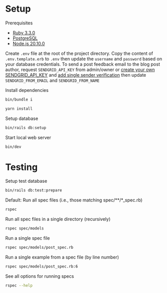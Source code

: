 # Setup

Prerequisites

- [Ruby 3.3.0](https://www.ruby-lang.org/en/downloads/)
- [PostgreSQL](https://www.postgresql.org/download/)
- [Node.js 20.10.0](https://nodejs.org/en/blog/release/v20.10.0)

Create `.env` file at the root of the project directory. Copy the content of `.env.template.erb` to `.env` then update the `username` and `password` based on your database credentials. To send a post feedback email to the blog post author, request `SENDGRID_API_KEY` from admin/owner or [create your own SENDGRID_API_KEY](https://docs.sendgrid.com/ui/account-and-settings/api-keys) and [add single sender verification](https://docs.sendgrid.com/ui/sending-email/sender-verification) then update `SENDGRID_FROM_EMAIL` and `SENDGRID_FROM_NAME`

Install dependencies

```bash
bin/bundle i
```

```bash
yarn install
```

Setup database

```bash
bin/rails db:setup
```

Start local web server

```bash
bin/dev
```

# Testing

Setup test database

```bash
bin/rails db:test:prepare
```

Default: Run all spec files (i.e., those matching spec/\*\*/\*\_spec.rb)

```bash
rspec
```

Run all spec files in a single directory (recursively)

```bash
rspec spec/models
```

Run a single spec file

```bash
rspec spec/models/post_spec.rb
```

Run a single example from a spec file (by line number)

```bash
rspec spec/models/post_spec.rb:6
```

See all options for running specs

```bash
rspec --help
```
